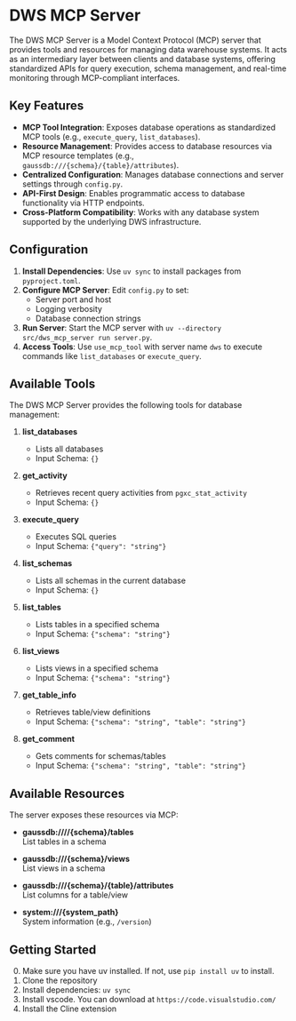 # DWS MCP Server
The DWS MCP Server is a Model Context Protocol (MCP) server that provides tools and resources for managing data warehouse systems. It acts as an intermediary layer between clients and database systems, offering standardized APIs for query execution, schema management, and real-time monitoring through MCP-compliant interfaces.

## Key Features
- **MCP Tool Integration**: Exposes database operations as standardized MCP tools (e.g., `execute_query`, `list_databases`).
- **Resource Management**: Provides access to database resources via MCP resource templates (e.g., `gaussdb:///{schema}/{table}/attributes`).
- **Centralized Configuration**: Manages database connections and server settings through `config.py`.
- **API-First Design**: Enables programmatic access to database functionality via HTTP endpoints.
- **Cross-Platform Compatibility**: Works with any database system supported by the underlying DWS infrastructure.

## Configuration
1. **Install Dependencies**: Use `uv sync` to install packages from `pyproject.toml`.
2. **Configure MCP Server**: Edit `config.py` to set:
   - Server port and host
   - Logging verbosity
   - Database connection strings
3. **Run Server**: Start the MCP server with `uv --directory src/dws_mcp_server run server.py`.
4. **Access Tools**: Use `use_mcp_tool` with server name `dws` to execute commands like `list_databases` or `execute_query`.

## Available Tools
The DWS MCP Server provides the following tools for database management:

1. **list_databases**  
   - Lists all databases  
   - Input Schema: `{}`

2. **get_activity**  
   - Retrieves recent query activities from `pgxc_stat_activity`  
   - Input Schema: `{}`

3. **execute_query**  
   - Executes SQL queries  
   - Input Schema: `{"query": "string"}`

4. **list_schemas**  
   - Lists all schemas in the current database  
   - Input Schema: `{}`

5. **list_tables**  
   - Lists tables in a specified schema  
   - Input Schema: `{"schema": "string"}`

6. **list_views**  
   - Lists views in a specified schema  
   - Input Schema: `{"schema": "string"}`

7. **get_table_info**  
   - Retrieves table/view definitions  
   - Input Schema: `{"schema": "string", "table": "string"}`

8. **get_comment**  
   - Gets comments for schemas/tables  
   - Input Schema: `{"schema": "string", "table": "string"}`

## Available Resources
The server exposes these resources via MCP:

- **gaussdb:////{schema}/tables**  
  List tables in a schema

- **gaussdb:///{schema}/views**  
  List views in a schema

- **gaussdb:///{schema}/{table}/attributes**  
  List columns for a table/view

- **system:///{system_path}**  
  System information (e.g., `/version`)

## Getting Started
0. Make sure you have uv installed. If not, use `pip install uv` to install.
1. Clone the repository
2. Install dependencies: `uv sync`
3. Install vscode. You can download at `https://code.visualstudio.com/`
4. Install the Cline extension
